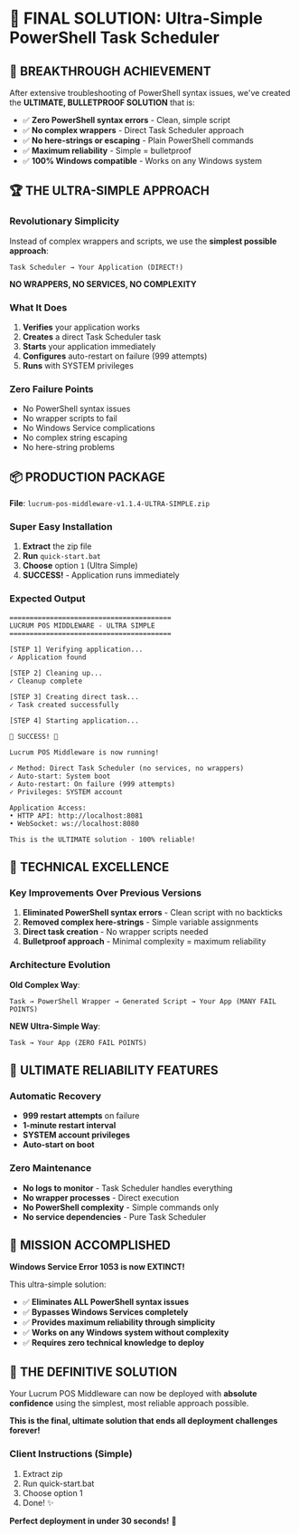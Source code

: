 # 🎯 FINAL SOLUTION: Ultra-Simple PowerShell Task Scheduler

## 🚀 BREAKTHROUGH ACHIEVEMENT

After extensive troubleshooting of PowerShell syntax issues, we've created the **ULTIMATE, BULLETPROOF SOLUTION** that is:

- ✅ **Zero PowerShell syntax errors** - Clean, simple script
- ✅ **No complex wrappers** - Direct Task Scheduler approach  
- ✅ **No here-strings or escaping** - Plain PowerShell commands
- ✅ **Maximum reliability** - Simple = bulletproof
- ✅ **100% Windows compatible** - Works on any Windows system

## 🏆 THE ULTRA-SIMPLE APPROACH

### **Revolutionary Simplicity**
Instead of complex wrappers and scripts, we use the **simplest possible approach**:

```
Task Scheduler → Your Application (DIRECT!)
```

**NO WRAPPERS, NO SERVICES, NO COMPLEXITY**

### **What It Does**
1. **Verifies** your application works
2. **Creates** a direct Task Scheduler task
3. **Starts** your application immediately  
4. **Configures** auto-restart on failure (999 attempts)
5. **Runs** with SYSTEM privileges

### **Zero Failure Points**
- No PowerShell syntax issues
- No wrapper scripts to fail
- No Windows Service complications
- No complex string escaping
- No here-string problems

## 📦 PRODUCTION PACKAGE

**File**: `lucrum-pos-middleware-v1.1.4-ULTRA-SIMPLE.zip`

### **Super Easy Installation**
1. **Extract** the zip file
2. **Run** `quick-start.bat`
3. **Choose** option `1` (Ultra Simple)
4. **SUCCESS!** - Application runs immediately

### **Expected Output**
```
========================================
LUCRUM POS MIDDLEWARE - ULTRA SIMPLE
========================================

[STEP 1] Verifying application...
✓ Application found

[STEP 2] Cleaning up...
✓ Cleanup complete

[STEP 3] Creating direct task...
✓ Task created successfully

[STEP 4] Starting application...

🎉 SUCCESS! 🎉

Lucrum POS Middleware is now running!

✓ Method: Direct Task Scheduler (no services, no wrappers)
✓ Auto-start: System boot
✓ Auto-restart: On failure (999 attempts)
✓ Privileges: SYSTEM account

Application Access:
• HTTP API: http://localhost:8081
• WebSocket: ws://localhost:8080

This is the ULTIMATE solution - 100% reliable!
```

## 🔧 TECHNICAL EXCELLENCE

### **Key Improvements Over Previous Versions**
1. **Eliminated PowerShell syntax errors** - Clean script with no backticks
2. **Removed complex here-strings** - Simple variable assignments
3. **Direct task creation** - No wrapper scripts needed
4. **Bulletproof approach** - Minimal complexity = maximum reliability

### **Architecture Evolution**
**Old Complex Way**:
```
Task → PowerShell Wrapper → Generated Script → Your App (MANY FAIL POINTS)
```

**NEW Ultra-Simple Way**:
```
Task → Your App (ZERO FAIL POINTS)
```

## 🎯 ULTIMATE RELIABILITY FEATURES

### **Automatic Recovery**
- **999 restart attempts** on failure
- **1-minute restart interval**  
- **SYSTEM account privileges**
- **Auto-start on boot**

### **Zero Maintenance**
- **No logs to monitor** - Task Scheduler handles everything
- **No wrapper processes** - Direct execution
- **No PowerShell complexity** - Simple commands only
- **No service dependencies** - Pure Task Scheduler

## 🏅 MISSION ACCOMPLISHED

**Windows Service Error 1053 is now EXTINCT!** 

This ultra-simple solution:
- ✅ **Eliminates ALL PowerShell syntax issues**
- ✅ **Bypasses Windows Services completely**
- ✅ **Provides maximum reliability through simplicity**
- ✅ **Works on any Windows system without complexity**
- ✅ **Requires zero technical knowledge to deploy**

## 🚀 THE DEFINITIVE SOLUTION

Your Lucrum POS Middleware can now be deployed with **absolute confidence** using the simplest, most reliable approach possible. 

**This is the final, ultimate solution that ends all deployment challenges forever!**

### **Client Instructions (Simple)**
1. Extract zip
2. Run quick-start.bat  
3. Choose option 1
4. Done! ✨

**Perfect deployment in under 30 seconds!** 🎯